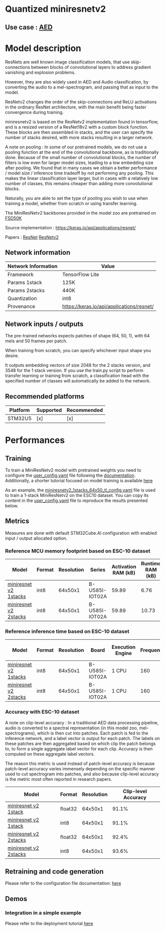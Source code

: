 # Quantized miniresnetv2

## **Use case** : [AED](../../src/README.md)

# Model description

ResNets are well known image classification models, that use skip-connections between blocks of convolutional layers to address gradient vanishing and explosion problems.

However, they are also widely used in AED and Audio classification, by converting the audio to a mel-spectrogram, and passing that as input to the model.

ResNetv2 changes the order of the skip-connections and ReLU activations in the ordinary ResNet architecture, with the main benefit being faster convergence during training.

miniresnetv2 is based on the ResNetv2 implementation found in tensorflow, and is a resized version of a ResNet18v2 with a custom block function. These blocks are then assembled in stacks, and the user can specify the number of stacks desired, with more stacks resulting in a larger network.

A note on pooling : In some of our pretrained models, we do not use a pooling function at the end of the convolutional backbone, as is traditionally done. Because of the small number of convolutional blocks, the number of filters is low even for larger model sizes, leading to a low embedding size after pooling.
We found that in many cases we obtain a better performance / model size / inference time tradeoff by not performing any pooling. This makes the linear classification layer larger, but in cases with a relatively low number of classes, this remains cheaper than adding more convolutional blocks.

Naturally, you are able to set the type of pooling you wish to use when training a model, whether from scratch or using transfer learning.

The MiniResNetv2 backbones provided in the model zoo are pretrained on [FSD50K](https://zenodo.org/records/4060432)

Source implementation : https://keras.io/api/applications/resnet/

Papers : [ResNet](https://arxiv.org/abs/1512.03385)
         [ResNetv2](https://arxiv.org/abs/1603.05027)

## Network information


| Network Information     |  Value          |
|-------------------------|-----------------|
|  Framework              | TensorFlow Lite |
|  Params 1stack          | 125K            |
|  Params 2stacks         | 440K            |
|  Quantization           | int8            |
|  Provenance             | https://keras.io/api/applications/resnet/ |

## Network inputs / outputs
The pre-trained networks expects patches of shape (64, 50, 1), with 64 mels and 50 frames per patch.

When training from scratch, you can specify whichever input shape you desire.

It outputs embedding vectors of size 2048 for the 2 stacks version, and 3548 for the 1 stack version. If you use the train.py script to perform transfer learning or training from scratch, a classification head with the specified number of classes will automatically be added to the network.

## Recommended platforms

| Platform | Supported | Recommended |
|----------|-----------|-----------|
| STM32U5  |[x]|[x]|


# Performances

## Training
To train a MiniResNetv2 model with pretrained weights you need to configure the [user_config.yaml](../../src/README.md) file following the [documentation](../../src/README.md).
Additionally, a shorter tutorial focused on model training is available [here](../../src/training/README.md)

As an example, the [miniresnetv2_1stacks_64x50_tl_config.yaml](ST_pretrainedmodel_public_dataset/esc10/miniresnetv2_1stacks_64x50_tl/miniresnetv2_1stacks_64x50_tl_config.yaml) file is used to train a 1-stack MiniResNetv2 on the ESC10 dataset. You can copy its content in the [user_config.yaml](../../src/README.md) file to reproduce the results presented below.

## Metrics


Measures are done with default STM32Cube.AI configuration with enabled input / output allocated option.


### Reference MCU memory footprint based on ESC-10 dataset


| Model             | Format | Resolution | Series  | Activation RAM (kB) | Runtime RAM (kB) | Weights Flash (kB) | Code Flash (kB) | Total RAM (kB)  | Total Flash (kB) | STM32Cube.AI version  |
|-------------------|--------|------------|---------|----------------|-------------|---------------|------------|-------------|-------------|-----------------------|
| [miniresnet v2 1stacks ](ST_pretrainedmodel_public_dataset/esc10/miniresnetv2_1stacks_64x50_tl/miniresnetv2_1stacks_64x50_tl_int8.tflite) | int8 | 64x50x1 | B-U585I-IOT02A    | 59.89               |   6.76       |   123.98            |   63.73      | 66.65 | 187.71 | 8.1.0                 |
| [miniresnet v2 2stacks ](ST_pretrainedmodel_public_dataset/esc10/miniresnetv2_2stacks_64x50_tl/miniresnetv2_2stacks_64x50_tl_int8.tflite) | int8 | 64x50x1 | B-U585I-IOT02A    | 59.89                |   10.73        |   431.98            |   71.8      | 70.62 | 503.78 | 8.1.0                 |


### Reference inference time based on ESC-10 dataset


| Model             | Format | Resolution | Board            | Execution Engine |  Frequency   | Inference time (ms) | STM32Cube.AI version  |
|-------------------|--------|------------|------------------|------------------|--------------|-------|-----------------------|
| [miniresnet v2 1stacks ](ST_pretrainedmodel_public_dataset/esc10/miniresnetv2_1stacks_64x50_tl/miniresnetv2_1stacks_64x50_tl_int8.tflite) | int8 | 64x50x1 | B-U585I-IOT02A |  1 CPU | 160 | 178.23 | 8.1.0                 |
| [miniresnet v2 2stacks ](ST_pretrainedmodel_public_dataset/esc10/miniresnetv2_2stacks_64x50_tl/miniresnetv2_2stacks_64x50_tl_int8.tflite) | int8 | 64x50x1 | B-U585I-IOT02A |  1 CPU | 160 | 305.22 | 8.1.0                 |


### Accuracy with ESC-10 dataset

A note on clip-level accuracy : In a traditional AED data processing pipeline, audio is converted to a spectral representation (in this model zoo, mel-spectrograms), which is then cut into patches. Each patch is fed to the inference network, and a label vector is output for each patch. The labels on these patches are then aggregated based on which clip the patch belongs to, to form a single aggregate label vector for each clip. Accuracy is then computed on these aggregate label vectors.

The reason this metric is used instead of patch-level accuracy is because patch-level accuracy varies immensely depending on the specific manner used to cut spectrogram into patches, and also because clip-level accuracy is the metric most often reported in research papers.

| Model | Format | Resolution | Clip-level Accuracy |
|-------|--------|------------|----------------|
| [miniresnet v2 1stack ](ST_pretrainedmodel_public_dataset/esc10/miniresnetv2_1stacks_64x50_tl/miniresnetv2_1stacks_64x50_tl.h5) | float32 | 64x50x1 | 91.1% |
| [miniresnet v2 1stack ](ST_pretrainedmodel_public_dataset/esc10/miniresnetv2_1stacks_64x50_tl/miniresnetv2_1stacks_64x50_tl_int8.tflite) | int8 | 64x50x1 | 91.1% |
| [miniresnet v2 2stacks ](ST_pretrainedmodel_public_dataset/esc10/miniresnetv2_2stacks_64x50_tl/miniresnetv2_2stacks_64x50_tl.h5) | float32 | 64x50x1 | 92.4% |
| [miniresnet v2 2stacks ](ST_pretrainedmodel_public_dataset/esc10/miniresnetv2_2stacks_64x50_tl/miniresnetv2_2stacks_64x50_tl_int8.tflite) | int8 | 64x50x1 | 93.6% |



## Retraining and code generation


Please refer to the configuration file documentation: [here](../../src/README.md)


## Demos
### Integration in a simple example


Please refer to the deployment tutorial [here](../../deployment/README.md)